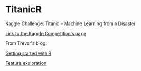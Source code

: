 TitanicR
========

Kaggle Challenge: Titanic - Machine Learning from a Disaster 

[Link to the Kaggle Competition's page](http://www.kaggle.com/c/titanic-gettingStarted)

From Trevor's blog:

[Getting started with R](http://trevorstephens.com/post/72916401642/titanic-getting-started-with-r)

[Feature exploration](http://trevorstephens.com/post/72920580937/titanic-getting-started-with-r-part-2-the)